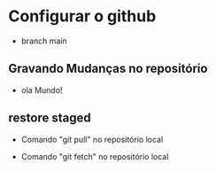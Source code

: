 # Configurar o github

* branch main

## Gravando Mudanças no repositório 

* ola Mundo!

## restore staged

* Comando "git pull" no repositório local

* Comando "git fetch" no repositório local
